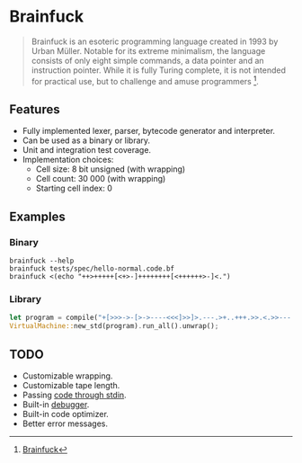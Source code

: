 # Brainfuck

> Brainfuck is an esoteric programming language created in 1993 by Urban Müller. Notable for its extreme minimalism, the language consists of only eight simple commands, a data pointer and an instruction pointer. While it is fully Turing complete, it is not intended for practical use, but to challenge and amuse programmers [^1].

## Features

- Fully implemented lexer, parser, bytecode generator and interpreter.
- Can be used as a binary or library.
- Unit and integration test coverage.
- Implementation choices:
  - Cell size: 8 bit unsigned (with wrapping)
  - Cell count: 30 000 (with wrapping)
  - Starting cell index: 0

## Examples

### Binary

```
brainfuck --help
brainfuck tests/spec/hello-normal.code.bf
brainfuck <(echo "++>+++++[<+>-]++++++++[<++++++>-]<.")
```

### Library

```Rust
let program = compile("+[>>>->-[>->----<<<]>>]>.---.>+..+++.>>.<.>>---.<<<.+++.------.<-.>>+.");
VirtualMachine::new_std(program).run_all().unwrap();
```

## TODO

- Customizable wrapping.
- Customizable tape length.
- Passing [code through stdin](https://esolangs.org/wiki/Brainfuck#Extensions).
- Built-in [debugger](https://esolangs.org/wiki/Brainfuck#Extensions).
- Built-in code optimizer.
- Better error messages.

[^1]: [Brainfuck](https://en.wikipedia.org/wiki/Brainfuck)
